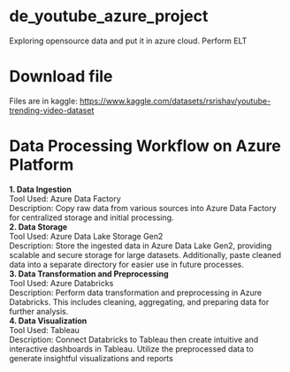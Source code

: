 # de_youtube_azure_project
Exploring opensource data and put it in azure cloud. Perform ELT

# Download file
Files are in kaggle: https://www.kaggle.com/datasets/rsrishav/youtube-trending-video-dataset

# Data Processing Workflow on Azure Platform
**1. Data Ingestion**\
Tool Used: Azure Data Factory\
Description: Copy raw data from various sources into Azure Data Factory for centralized storage and initial processing.\
**2. Data Storage**\
Tool Used: Azure Data Lake Storage Gen2\
Description: Store the ingested data in Azure Data Lake Gen2, providing scalable and secure storage for large datasets. Additionally, paste cleaned data into a separate directory for easier use in future processes.\
**3. Data Transformation and Preprocessing**\
Tool Used: Azure Databricks\
Description: Perform data transformation and preprocessing in Azure Databricks. This includes cleaning, aggregating, and preparing data for further analysis.\
**4. Data Visualization**\
Tool Used: Tableau\
Description: Connect Databricks to Tableau then create intuitive and interactive dashboards in Tableau. Utilize the preprocessed data to generate insightful visualizations and reports
